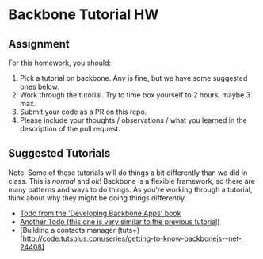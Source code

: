 # Backbone Tutorial HW

## Assignment

For this homework, you should:

1. Pick a tutorial on backbone. Any is fine, but we have some suggested ones below.
2. Work through the tutorial. Try to time box yourself to 2 hours, maybe 3 max.
3. Submit your code as a PR on this repo.
4. Please include your thoughts / observations / what you learned in the description of the pull request.

## Suggested Tutorials

Note: Some of these tutorials will do things a bit differently than we did in class. This is *normal* and *ok*! Backbone is a flexible framework, so there are many patterns and ways to do things. As you're working through a tutorial, think about why they might be doing things differently.

* [Todo from the 'Developing Backbone Apps' book](http://addyosmani.github.io/backbone-fundamentals/#exercise-1-todos---your-first-backbone.js-app)
* [Another Todo (this one is very similar to the previous tutorial)](http://adrianmejia.com/blog/2012/09/11/backbone-dot-js-for-absolute-beginners-getting-started/)
* [Building a contacts manager (tuts+)[http://code.tutsplus.com/series/getting-to-know-backbonejs--net-24408]


